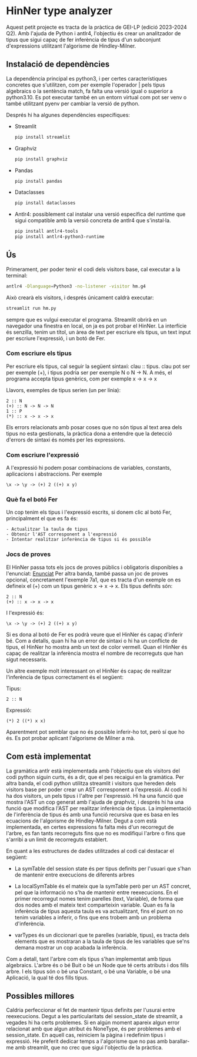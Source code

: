 # HinNer type analyzer

Aquest petit projecte es tracta de la pràctica de GEI-LP (edició 2023-2024 Q2). Amb l'ajuda de 
Python i antlr4, l'objectiu és crear un analitzador de tipus que sigui capaç de fer inferència de 
tipus d'un subconjunt d'expressions utilitzant l'algorisme de Hindley-Milner.

## Instalació de dependències

La dependència principal es python3, i per certes característiques concretes que s'utilitzen, com per
exemple l'operador | pels tipus algebraics o la sentència match, fa falta una versió igual o superior
a python3.10. Es pot executar també en un entorn virtual com pot ser venv o també utilitzant pyenv per
cambiar la versió de python.

Després hi ha algunes dependències específiques:

- Streamlit
  ```sh
  pip install streamlit
  ```
- Graphviz
  ```sh
  pip install graphviz
  ```
- Pandas
  ```sh
  pip install pandas
  ```
- Dataclasses
  ```sh
  pip install dataclasses
  ```
- Antlr4: possiblement cal instalar una versió específica del runtime que sigui compatible amb la versió
          concreta de antlr4 que s'instal·la.
  ```sh
  pip install antlr4-tools
  pip install antlr4-python3-runtime
  ```

## Ús

Primerament, per poder tenir el codi dels visitors base, cal executar a la terminal:
  ```sh
  antlr4 -Dlanguage=Python3 -no-listener -visitor hm.g4
  ```
Això crearà els visitors, i després únicament caldrà executar:
  ```sh
  streamlit run hm.py
  ```
sempre que es vulgui executar el programa. Streamlit obrirà en un navegador una finestra en local,
on ja es pot probar el HinNer. La interfície és senzilla, tenim un títol, un àrea de text per escriure els tipus,
un text input per escriure l'expressió, i un botó de Fer. 

### Com escriure els tipus
Per escriure els tipus, cal seguir la següent sintaxi: clau :: tipus. clau pot ser per exemple (+), i tipus
podria ser per exemple N o N -> N. A més, el programa accepta tipus genèrics, com per exemple x -> x -> x

Llavors, exemples de tipus serien (un per línia):

    2 :: N
    (+) :: N -> N -> N
    1 :: P
    (*) :: x -> x -> x

Els errors relacionats amb posar coses que no són tipus al text area dels tipus no esta gestionats, la pràctica
dona a entendre que la detecció d'errors de sintaxi és només per les expressions.

### Com escriure l'expressió
A l'expressió hi podem posar combinacions de variables, constants, aplicacions i abstraccions. Per exemple

    \x -> \y -> (+) 2 ((+) x y)


### Què fa el botó Fer
Un cop tenim els tipus i l'expressió escrits, si donem clic al botó Fer, principalment el que es fa és:

    - Actualitzar la taula de tipus
    - Obtenir l'AST corresponent a l'expressió
    - Intentar realitzar inferència de tipus si és possible

### Jocs de proves
El HinNer passa tots els jocs de proves públics i obligatoris disponibles a l'enunciat: [Enunciat](https://github.com/gebakx/lp-hinner-24)
Per altra banda, també passa un joc de proves opcional, concretament l'exemple 7a1, que es tracta d'un exemple on es defineix
el (+) com un tipus genèric x -> x -> x. Els tipus definits són:

    2 :: N
    (+) :: x -> x -> x

I l'expressió és:

    \x -> \y -> (+) 2 ((+) x y)

Si es dona al botó de Fer es podrà veure que el HinNer és capaç d'inferir bé. Com a detalls, quan hi ha un error de sintaxi
o hi ha un conflicte de tipus, el HinNer ho mostra amb un text de color vermell. Quan el HinNer és capaç de realitzar la inferència
mostra el nombre de recorreguts que han sigut necessaris.

Un altre exemple molt interessant on el HinNer és capaç de realitzar l'inferència de tipus correctament és el següent:

Tipus:
    
    2 :: N

Expressió:

    (*) 2 ((*) x x)

Aparentment pot semblar que no és possible inferir-ho tot, però sí que ho és. Es pot probar aplicant l'algorisme de Milner a mà.


## Com està implementat
La gramàtica antlr està implementada amb l'objectiu que els visitors del codi python siguin curts, és a dir, que el pes recaigui en
la gramàtica. Per altra banda, el codi python utilitza streamlit i visitors que hereden dels visitors base per poder crear un AST
corresponent a l'expressió. Al codi hi ha dos visitors, un pels tipus i l'altre per l'expressió. Hi ha una funció que mostra
l'AST un cop generat amb l'ajuda de graphviz, i després hi ha una funció que modifica l'AST per realitzar inferència de tipus. La implementació
de l'inferència de tipus és amb una funció recursiva que es basa en les ecuacions de l'algorisme de Hindley-Milner. Degut a com està 
implementada, en certes expressions fa falta més d'un recorregut de l'arbre, es fan tants recorreguts fins que no es modifiqui
l'arbre o fins que s'arribi a un limit de recorreguts establert.

En quant a les estructures de dades utilitzades al codi cal destacar el següent:

- La symTable del session state és per tipus definits per l'usuari
  que s'han de mantenir entre execucions de diferents arbres

- La localSymTable és el mateix que la symTable però per un AST concret, pel que la informació
  no s'ha de mantenir entre reexecucions. En el primer recorregut nomes tenim parelles
  (text, Variable), de forma que dos nodes amb el mateix text comparteixin variable. Quan
  es fa la inferència de tipus aquesta taula es va actualitzant, fins el punt on no tenim variables
  a inferir, o fins que ens trobem amb un problema d'inferència.

- varTypes és un diccionari que te parelles (variable, tipus), es tracta dels elements que es mostraran
  a la taula de tipus de les variables que se'ns demana mostrar un cop acabada la inferència.

Com a detall, tant l'arbre com els tipus s'han implementat amb tipus algebraics. L'arbre és o bé Buit o bé un Node
que té certs atributs i dos fills arbre. I els tipus són o bé una Constant, o bé una Variable, o bé una Aplicació, la qual
té dos fills tipus.


## Possibles millores

Caldria perfeccionar el fet de mantenir tipus definits per l'usurai entre reexecucions. Degut a les particularitats
del session_state de streamlit, a vegades hi ha certs problemes. Si en algún moment apareix algun error relacionat amb que algun atribut
és NoneType, és per problemes amb el session_state. En aquell cas, reiniciem la pàgina i redefinim tipus i expressió. He preferit dedicar
temps a l'algorisme que no pas amb barallar-me amb streamlit, que no crec que sigui l'objectiu de la pràctica.













